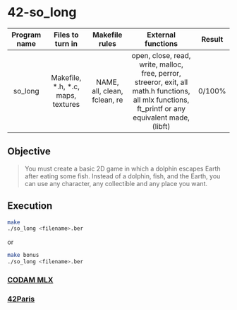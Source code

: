 # 42-so_long

Program name | Files to turn in | Makefile rules | External functions | Result
:---: | :---: | :---: | :---: |:---:
so_long | Makefile, \*.h, \*.c, maps, textures | NAME, all, clean, fclean, re | open, close, read, write, malloc, free, perror, streeror, exit, all math.h functions, all mlx functions, ft_printf or any equivalent made, (libft) | 0/100%

## Objective

>You must create a basic 2D game in which a dolphin escapes Earth after eating some fish. Instead of a dolphin, fish, and the Earth, you can use any character, any collectible and any place you want.

## Execution
```sh
make
./so_long <filename>.ber
```

or

```sh
make bonus
./so_long <filename>.ber
```

### [CODAM MLX](https://github.com/codam-coding-college/MLX42)

### [42Paris](https://github.com/42Paris/minilibx-linux)
